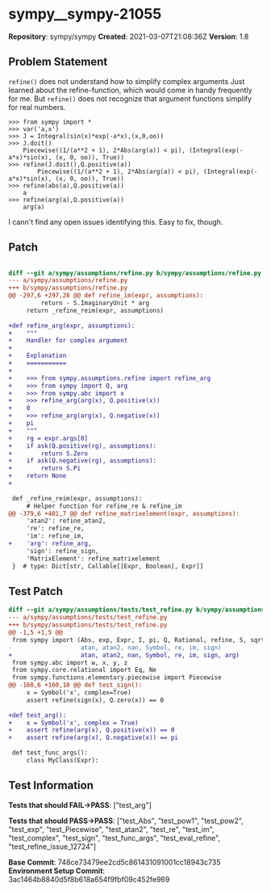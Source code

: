 # sympy__sympy-21055

**Repository**: sympy/sympy
**Created**: 2021-03-07T21:08:36Z
**Version**: 1.8

## Problem Statement

`refine()` does not understand how to simplify complex arguments
Just learned about the refine-function, which would come in handy frequently for me.  But
`refine()` does not recognize that argument functions simplify for real numbers.

```
>>> from sympy import *                                                     
>>> var('a,x')                                                              
>>> J = Integral(sin(x)*exp(-a*x),(x,0,oo))                                     
>>> J.doit()
	Piecewise((1/(a**2 + 1), 2*Abs(arg(a)) < pi), (Integral(exp(-a*x)*sin(x), (x, 0, oo)), True))
>>> refine(J.doit(),Q.positive(a))                                                 
        Piecewise((1/(a**2 + 1), 2*Abs(arg(a)) < pi), (Integral(exp(-a*x)*sin(x), (x, 0, oo)), True))
>>> refine(abs(a),Q.positive(a))                                            
	a
>>> refine(arg(a),Q.positive(a))                                            
	arg(a)
```
I cann't find any open issues identifying this.  Easy to fix, though.




## Patch

```diff

diff --git a/sympy/assumptions/refine.py b/sympy/assumptions/refine.py
--- a/sympy/assumptions/refine.py
+++ b/sympy/assumptions/refine.py
@@ -297,6 +297,28 @@ def refine_im(expr, assumptions):
         return - S.ImaginaryUnit * arg
     return _refine_reim(expr, assumptions)
 
+def refine_arg(expr, assumptions):
+    """
+    Handler for complex argument
+
+    Explanation
+    ===========
+
+    >>> from sympy.assumptions.refine import refine_arg
+    >>> from sympy import Q, arg
+    >>> from sympy.abc import x
+    >>> refine_arg(arg(x), Q.positive(x))
+    0
+    >>> refine_arg(arg(x), Q.negative(x))
+    pi
+    """
+    rg = expr.args[0]
+    if ask(Q.positive(rg), assumptions):
+        return S.Zero
+    if ask(Q.negative(rg), assumptions):
+        return S.Pi
+    return None
+
 
 def _refine_reim(expr, assumptions):
     # Helper function for refine_re & refine_im
@@ -379,6 +401,7 @@ def refine_matrixelement(expr, assumptions):
     'atan2': refine_atan2,
     're': refine_re,
     'im': refine_im,
+    'arg': refine_arg,
     'sign': refine_sign,
     'MatrixElement': refine_matrixelement
 }  # type: Dict[str, Callable[[Expr, Boolean], Expr]]


```

## Test Patch

```diff
diff --git a/sympy/assumptions/tests/test_refine.py b/sympy/assumptions/tests/test_refine.py
--- a/sympy/assumptions/tests/test_refine.py
+++ b/sympy/assumptions/tests/test_refine.py
@@ -1,5 +1,5 @@
 from sympy import (Abs, exp, Expr, I, pi, Q, Rational, refine, S, sqrt,
-                   atan, atan2, nan, Symbol, re, im, sign)
+                   atan, atan2, nan, Symbol, re, im, sign, arg)
 from sympy.abc import w, x, y, z
 from sympy.core.relational import Eq, Ne
 from sympy.functions.elementary.piecewise import Piecewise
@@ -160,6 +160,10 @@ def test_sign():
     x = Symbol('x', complex=True)
     assert refine(sign(x), Q.zero(x)) == 0
 
+def test_arg():
+    x = Symbol('x', complex = True)
+    assert refine(arg(x), Q.positive(x)) == 0
+    assert refine(arg(x), Q.negative(x)) == pi
 
 def test_func_args():
     class MyClass(Expr):

```

## Test Information

**Tests that should FAIL→PASS**: ["test_arg"]

**Tests that should PASS→PASS**: ["test_Abs", "test_pow1", "test_pow2", "test_exp", "test_Piecewise", "test_atan2", "test_re", "test_im", "test_complex", "test_sign", "test_func_args", "test_eval_refine", "test_refine_issue_12724"]

**Base Commit**: 748ce73479ee2cd5c861431091001cc18943c735
**Environment Setup Commit**: 3ac1464b8840d5f8b618a654f9fbf09c452fe969
